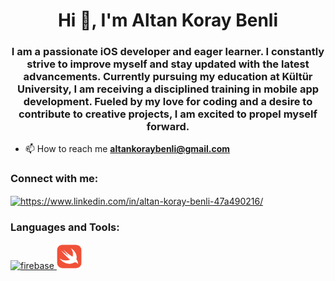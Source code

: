 <h1 align="center">Hi 👋, I'm Altan Koray Benli</h1>
<h3 align="center">I am a passionate iOS developer and eager learner. I constantly strive to improve myself and stay updated with the latest advancements. Currently pursuing my education at Kültür University, I am receiving a disciplined training in mobile app development. Fueled by my love for coding and a desire to contribute to creative projects, I am excited to propel myself forward.</h3>

- 📫 How to reach me **altankoraybenli@gmail.com**

<h3 align="left">Connect with me:</h3>
<p align="left">
<a href="https://linkedin.com/in/https://www.linkedin.com/in/altan-koray-benli-47a490216/" target="blank"><img align="center" src="https://raw.githubusercontent.com/rahuldkjain/github-profile-readme-generator/master/src/images/icons/Social/linked-in-alt.svg" alt="https://www.linkedin.com/in/altan-koray-benli-47a490216/" height="30" width="40" /></a>
</p>

<h3 align="left">Languages and Tools:</h3>
<p align="left"> <a href="https://firebase.google.com/" target="_blank" rel="noreferrer"> <img src="https://www.vectorlogo.zone/logos/firebase/firebase-icon.svg" alt="firebase" width="40" height="40"/> </a> <a href="https://developer.apple.com/swift/" target="_blank" rel="noreferrer"> <img src="https://raw.githubusercontent.com/devicons/devicon/master/icons/swift/swift-original.svg" alt="swift" width="40" height="40"/> </a> </p>
